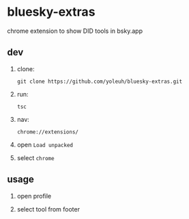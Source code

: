 # bluesky-extras

chrome extension to show DID tools in bsky.app 
 
## dev

1. clone:

   ```
   git clone https://github.com/yoleuh/bluesky-extras.git
   ```

2. run:

   ```
   tsc
   ```

3. nav:

   ```
   chrome://extensions/
   ```

4. open `Load unpacked`

5. select `chrome`

## usage

1. open profile

2. select tool from footer
